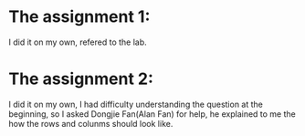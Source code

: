 # The assignment 1:
I did it on my own, refered to the lab. 


# The assignment 2:
I did it on my own, I had difficulty understanding the question at the beginning, so I asked Dongjie Fan(Alan Fan) for help, he explained to me the how the rows and colunms should look like.
